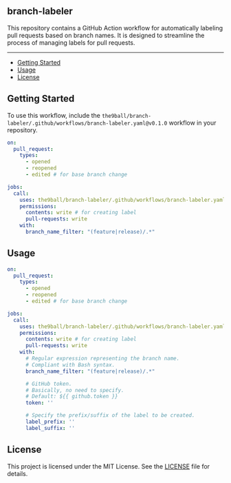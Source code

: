 branch-labeler
---

This repository contains a GitHub Action workflow for automatically labeling pull requests based on branch names. It is designed to streamline the process of managing labels for pull requests.

---

<!-- START doctoc generated TOC please keep comment here to allow auto update -->
<!-- DON'T EDIT THIS SECTION, INSTEAD RE-RUN doctoc TO UPDATE -->


- [Getting Started](#getting-started)
- [Usage](#usage)
- [License](#license)

<!-- END doctoc generated TOC please keep comment here to allow auto update -->

Getting Started
---
To use this workflow, include the `the9ball/branch-labeler/.github/workflows/branch-labeler.yaml@v0.1.0` workflow in your repository.

```yaml
on:
  pull_request:
    types:
      - opened
      - reopened
      - edited # for base branch change

jobs:
  call:
    uses: the9ball/branch-labeler/.github/workflows/branch-labeler.yaml@v0.1.0
    permissions:
      contents: write # for creating label
      pull-requests: write
    with:
      branch_name_filter: "(feature|release)/.*"
```

Usage
---

```yaml
on:
  pull_request:
    types:
      - opened
      - reopened
      - edited # for base branch change

jobs:
  call:
    uses: the9ball/branch-labeler/.github/workflows/branch-labeler.yaml@v0.1.0
    permissions:
      contents: write # for creating label
      pull-requests: write
    with:
      # Regular expression representing the branch name.
      # Compliant with Bash syntax.
      branch_name_filter: "(feature|release)/.*"

      # GitHub token.
      # Basically, no need to specify.
      # Default: ${{ github.token }}
      token: ''

      # Specify the prefix/suffix of the label to be created.
      label_prefix: ''
      label_suffix: ''
```

License
---
This project is licensed under the MIT License. See the [LICENSE](LICENSE) file for details.
